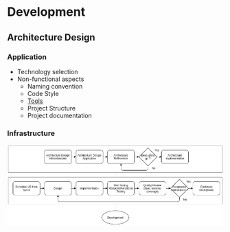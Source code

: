 # Development

## Architecture Design
### Application
* Technology selection
* Non-functional aspects
  * Naming convention
  * Code Style
  * [Tools](tools.md)
  * Project Structure
  * Project documentation
### Infrastructure

![](../images/ideation-development.png)